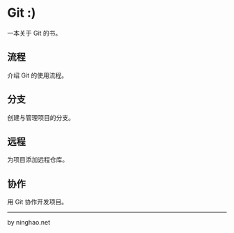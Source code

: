 # Git :)
一本关于 Git 的书。

## 流程
介绍 Git 的使用流程。

## 分支
创建与管理项目的分支。

## 远程
为项目添加远程仓库。

## 协作
用 Git 协作开发项目。

---
by ninghao.net

